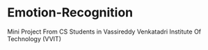 # Emotion-Recognition
Mini Project From CS Students in Vassireddy Venkatadri Institute Of Technology (VVIT) 
